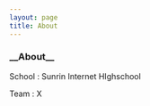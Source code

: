 ```yaml
---
layout: page
title: About
---
```




<h3>__About__</h3>

School : Sunrin Internet HIghschool

Team :  X

